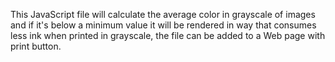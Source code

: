 This JavaScript file will calculate the average color in grayscale of images and if it's below a minimum value it will be rendered in way that consumes less ink when printed in grayscale, the file can be added to a Web page with print button.
